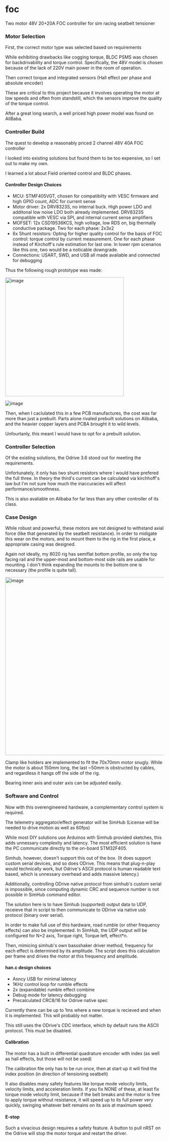 # foc
Two motor 48V 20+20A FOC controller for sim racing seatbelt tensioner

### Motor Selection
First, the correct motor type was selected based on requirements

While exhibiting drawbacks like cogging torque, BLDC PSMS was chosen for backdrivability and torque control. Specifically, the 48V model is chosen because of the lack of 220V main power in the room of operation.

Then correct torque and integrated sensors (Hall effect per phase and absolute encoder)

These are critical to this project because it involves operating the motor at low speeds and often from standstill, which the sensors improve the quality of the torque control.

After a great long search, a well priced high power model was found on AliBaba.

### Controller Build
The quest to develop a reasonably priced 2 channel 48V 40A FOC controller

I looked into existing solutions but found them to be too expensive, so I set out to make my own.

I learned a lot about Field oriented control and BLDC phases.

#### Controller Design Choices
- MCU: STMF405VGT, chosen for compatibilty with VESC firmware and high GPIO count, ADC for current sense
- Motor driver: 2x DRV8323S, no internal buck. High power LDO and additonal low noise LDO both already implemented. DRV8323S compatible with VESC via SPI, and internal current sense amplifiers
- MOFSET: 12x CSD19536KCS, high voltage, low RDS on, big thermally conductive package. Two for each phase: 2x3x2
- 6x Shunt resistors: Opting for higher quality control for the basis of FOC control: torque control by current measurement. One for each phase instead of Kirchoff's rule estimation for last one. In lower rpm scenarios like this one, two would be a noticable downgrade.
- Connections: USART, SWD, and USB all made avaliable and connected for debugging

Thus the following rough prototype was made:

<img width="377" alt="image" src="https://github.com/user-attachments/assets/0158843e-783a-4e0b-9bb7-46b238e166f8" />

![image](https://github.com/user-attachments/assets/02b2ee7c-641c-4e55-943c-85cce2903060)

Then, when I caclulated this in a few PCB manufactures, the cost was far more than just a prebuilt.
Parts alone rivaled prebuilt solutions on Alibaba, and the heavier copper layers and PCBA brought it to wild levels.

Unfourtanly, this meant I would have to opt for a prebuilt solution.

### Controller Selection

Of the existing solutions, the Odrive 3.6 stood out for meeting the requirements.

Unfortunately, it only has two shunt resistors where I would have prefered the full three. In theory the third's current can be calculated via kirchhoff's law but I'm not sure how much the inaccuracies will affect performance/smoothness.

This is also avaliable on Alibaba for far less than any other controller of its class.

### Case Design

While robust and powerful, these motors are not designed to withstand axial force (like that generated by the seatbelt resistance). In order to midigate this wear on the motors, and to mount them to the rig in the first place, a appropriate casing was designed.

Again not ideally, my 8020 rig has semiflat bottom profile, so only the top facing rail and the upper-most and bottom-most side rails are usable for mounting. I don't think expanding the mounts to the bottom one is necessary (the profile is quite tall).

<img width="564" alt="image" src="https://github.com/user-attachments/assets/8721395f-d786-44cd-a912-a3560354b6fa" />

Clamp like holders are implemented to fit the 70x70mm motor snugly. While the motor is about 150mm long, the last ~50mm is obstructed by cables, and regardless it hangs off the side of the rig.

Bearing inner axis and outer axis can be adjusted easily.

### Software and Control

Now with this overengineered hardware, a complementary control system is required.

The telemetry aggregator/effect generator will be SimHub (License will be needed to drive motion as well as 60fps)

While most DIY solutions use Arduinos with Simhub provided sketches, this adds unnessary complexity and latency. The most efficient solution is have the PC communicate directly to the on-board STM32F405.

Simhub, however, doesn't support this out of the box. (It does support custom serial devices, and so does ODrive. This means that plug-n-play would technically work, but Odrive's ASCII protocol is human readable text based, which is unnessary overhead and adds massive latency.)

Additionally, controlling ODrive native protocol from simhub's custom serial is impossible, since computing dynamic CRC and sequence number is not possible in SimHub command editor.

The solution here is to have Simhub (supported) output data to UDP, receieve that in script to then communicate to ODrive via native usb protocol (binary over serial).

In order to make full use of this hardware, road rumble (or other frequency effects) can also be implemented. In SimHub, the UDP output will be configured for N+2 axis, Torque right, Torque left, effect*n.

Then, mimicing simhub's own bassshaker driver method, frequency for each effect is determined by its amplitude. The script does this calculation per frame and drives the motor at this frequency and amplitude.

#### han.c design choices

- Asncy USB for minimal latency
- 1KHz control loop for rumble effects
- 2x (expandable) rumble effect combine
- Debug mode for latency debugging
- Precalculated CRC8/16 for Odrive native spec

Currently there can be up to 1ms where a new torque is recieved and when it is implemented. This will probably not matter.

This still uses the ODrive's CDC interface, which by default runs the ASCII protocol. This must be disabled.

#### Calibration

The motor has a built in differential quadrature encoder with index (as well as hall effects, but those will not be used)

The calibration file only has to be run once, then at start up it will find the index position (in direction of tensioning seatbelt)

It also disables many safety features like torque mode velocity limits, velocity limits, and acceleration limits. If you fix NONE of these, at least fix torque mode velocity limit, because if the belt breaks and the motor is free to apply torque without resistance, it will speed up to its full power very quickly, swinging whatever belt remains on its axis at maximum speed.

#### E-stop
Such a vivacious design requires a safety feature. A button to pull nRST on the Odrive will stop the motor torque and restart the driver.

